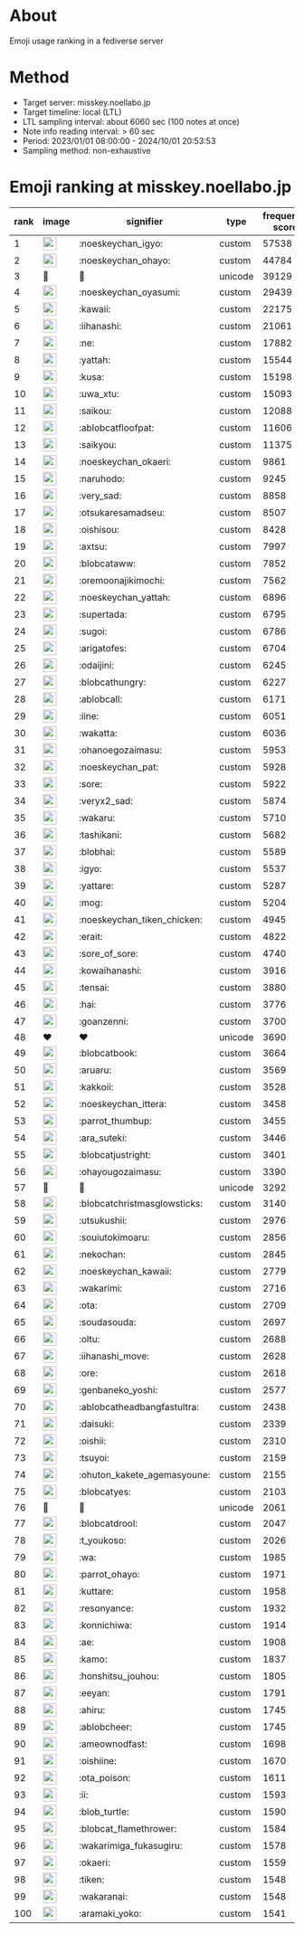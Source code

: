 # About
Emoji usage ranking in a fediverse server

# Method
- Target server: misskey.noellabo.jp
- Target timeline: local (LTL)
- LTL sampling interval: about 6060 sec (100 notes at once)
- Note info reading interval: > 60 sec
- Period: 2023/01/01 08:00:00 - 2024/10/01 20:53:53 
- Sampling method: non-exhaustive

# Emoji ranking at misskey.noellabo.jp

|rank|image|signifier|type|frequency score|
|----|----|----|----|----|
|1|<img height="24" src="https://misskey.noellabo.jp/emoji/noeskeychan_igyo.webp">|:noeskeychan_igyo:|custom|57538|
|2|<img height="24" src="https://misskey.noellabo.jp/emoji/noeskeychan_ohayo.webp">|:noeskeychan_ohayo:|custom|44784|
|3|🎉|🎉|unicode|39129|
|4|<img height="24" src="https://misskey.noellabo.jp/emoji/noeskeychan_oyasumi.webp">|:noeskeychan_oyasumi:|custom|29439|
|5|<img height="24" src="https://misskey.noellabo.jp/emoji/kawaii.webp">|:kawaii:|custom|22175|
|6|<img height="24" src="https://misskey.noellabo.jp/emoji/iihanashi.webp">|:iihanashi:|custom|21061|
|7|<img height="24" src="https://misskey.noellabo.jp/emoji/ne.webp">|:ne:|custom|17882|
|8|<img height="24" src="https://misskey.noellabo.jp/emoji/yattah.webp">|:yattah:|custom|15544|
|9|<img height="24" src="https://misskey.noellabo.jp/emoji/kusa.webp">|:kusa:|custom|15198|
|10|<img height="24" src="https://misskey.noellabo.jp/emoji/uwa_xtu.webp">|:uwa_xtu:|custom|15093|
|11|<img height="24" src="https://misskey.noellabo.jp/emoji/saikou.webp">|:saikou:|custom|12088|
|12|<img height="24" src="https://misskey.noellabo.jp/emoji/ablobcatfloofpat.webp">|:ablobcatfloofpat:|custom|11606|
|13|<img height="24" src="https://misskey.noellabo.jp/emoji/saikyou.webp">|:saikyou:|custom|11375|
|14|<img height="24" src="https://misskey.noellabo.jp/emoji/noeskeychan_okaeri.webp">|:noeskeychan_okaeri:|custom|9861|
|15|<img height="24" src="https://misskey.noellabo.jp/emoji/naruhodo.webp">|:naruhodo:|custom|9245|
|16|<img height="24" src="https://misskey.noellabo.jp/emoji/very_sad.webp">|:very_sad:|custom|8858|
|17|<img height="24" src="https://misskey.noellabo.jp/emoji/otsukaresamadseu.webp">|:otsukaresamadseu:|custom|8507|
|18|<img height="24" src="https://misskey.noellabo.jp/emoji/oishisou.webp">|:oishisou:|custom|8428|
|19|<img height="24" src="https://misskey.noellabo.jp/emoji/axtsu.webp">|:axtsu:|custom|7997|
|20|<img height="24" src="https://misskey.noellabo.jp/emoji/blobcataww.webp">|:blobcataww:|custom|7852|
|21|<img height="24" src="https://misskey.noellabo.jp/emoji/oremoonajikimochi.webp">|:oremoonajikimochi:|custom|7562|
|22|<img height="24" src="https://misskey.noellabo.jp/emoji/noeskeychan_yattah.webp">|:noeskeychan_yattah:|custom|6896|
|23|<img height="24" src="https://misskey.noellabo.jp/emoji/supertada.webp">|:supertada:|custom|6795|
|24|<img height="24" src="https://misskey.noellabo.jp/emoji/sugoi.webp">|:sugoi:|custom|6786|
|25|<img height="24" src="https://misskey.noellabo.jp/emoji/arigatofes.webp">|:arigatofes:|custom|6704|
|26|<img height="24" src="https://misskey.noellabo.jp/emoji/odaijini.webp">|:odaijini:|custom|6245|
|27|<img height="24" src="https://misskey.noellabo.jp/emoji/blobcathungry.webp">|:blobcathungry:|custom|6227|
|28|<img height="24" src="https://misskey.noellabo.jp/emoji/ablobcall.webp">|:ablobcall:|custom|6171|
|29|<img height="24" src="https://misskey.noellabo.jp/emoji/iine.webp">|:iine:|custom|6051|
|30|<img height="24" src="https://misskey.noellabo.jp/emoji/wakatta.webp">|:wakatta:|custom|6036|
|31|<img height="24" src="https://misskey.noellabo.jp/emoji/ohanoegozaimasu.webp">|:ohanoegozaimasu:|custom|5953|
|32|<img height="24" src="https://misskey.noellabo.jp/emoji/noeskeychan_pat.webp">|:noeskeychan_pat:|custom|5928|
|33|<img height="24" src="https://misskey.noellabo.jp/emoji/sore.webp">|:sore:|custom|5922|
|34|<img height="24" src="https://misskey.noellabo.jp/emoji/veryx2_sad.webp">|:veryx2_sad:|custom|5874|
|35|<img height="24" src="https://misskey.noellabo.jp/emoji/wakaru.webp">|:wakaru:|custom|5710|
|36|<img height="24" src="https://misskey.noellabo.jp/emoji/tashikani.webp">|:tashikani:|custom|5682|
|37|<img height="24" src="https://misskey.noellabo.jp/emoji/blobhai.webp">|:blobhai:|custom|5589|
|38|<img height="24" src="https://misskey.noellabo.jp/emoji/igyo.webp">|:igyo:|custom|5537|
|39|<img height="24" src="https://misskey.noellabo.jp/emoji/yattare.webp">|:yattare:|custom|5287|
|40|<img height="24" src="https://misskey.noellabo.jp/emoji/mog.webp">|:mog:|custom|5204|
|41|<img height="24" src="https://misskey.noellabo.jp/emoji/noeskeychan_tiken_chicken.webp">|:noeskeychan_tiken_chicken:|custom|4945|
|42|<img height="24" src="https://misskey.noellabo.jp/emoji/erait.webp">|:erait:|custom|4822|
|43|<img height="24" src="https://misskey.noellabo.jp/emoji/sore_of_sore.webp">|:sore_of_sore:|custom|4740|
|44|<img height="24" src="https://misskey.noellabo.jp/emoji/kowaihanashi.webp">|:kowaihanashi:|custom|3916|
|45|<img height="24" src="https://misskey.noellabo.jp/emoji/tensai.webp">|:tensai:|custom|3880|
|46|<img height="24" src="https://misskey.noellabo.jp/emoji/hai.webp">|:hai:|custom|3776|
|47|<img height="24" src="https://misskey.noellabo.jp/emoji/goanzenni.webp">|:goanzenni:|custom|3700|
|48|❤|❤|unicode|3690|
|49|<img height="24" src="https://misskey.noellabo.jp/emoji/blobcatbook.webp">|:blobcatbook:|custom|3664|
|50|<img height="24" src="https://misskey.noellabo.jp/emoji/aruaru.webp">|:aruaru:|custom|3569|
|51|<img height="24" src="https://misskey.noellabo.jp/emoji/kakkoii.webp">|:kakkoii:|custom|3528|
|52|<img height="24" src="https://misskey.noellabo.jp/emoji/noeskeychan_ittera.webp">|:noeskeychan_ittera:|custom|3458|
|53|<img height="24" src="https://misskey.noellabo.jp/emoji/parrot_thumbup.webp">|:parrot_thumbup:|custom|3455|
|54|<img height="24" src="https://misskey.noellabo.jp/emoji/ara_suteki.webp">|:ara_suteki:|custom|3446|
|55|<img height="24" src="https://misskey.noellabo.jp/emoji/blobcatjustright.webp">|:blobcatjustright:|custom|3401|
|56|<img height="24" src="https://misskey.noellabo.jp/emoji/ohayougozaimasu.webp">|:ohayougozaimasu:|custom|3390|
|57|🍗|🍗|unicode|3292|
|58|<img height="24" src="https://misskey.noellabo.jp/emoji/blobcatchristmasglowsticks.webp">|:blobcatchristmasglowsticks:|custom|3140|
|59|<img height="24" src="https://misskey.noellabo.jp/emoji/utsukushii.webp">|:utsukushii:|custom|2976|
|60|<img height="24" src="https://misskey.noellabo.jp/emoji/souiutokimoaru.webp">|:souiutokimoaru:|custom|2856|
|61|<img height="24" src="https://misskey.noellabo.jp/emoji/nekochan.webp">|:nekochan:|custom|2845|
|62|<img height="24" src="https://misskey.noellabo.jp/emoji/noeskeychan_kawaii.webp">|:noeskeychan_kawaii:|custom|2779|
|63|<img height="24" src="https://misskey.noellabo.jp/emoji/wakarimi.webp">|:wakarimi:|custom|2716|
|64|<img height="24" src="https://misskey.noellabo.jp/emoji/ota.webp">|:ota:|custom|2709|
|65|<img height="24" src="https://misskey.noellabo.jp/emoji/soudasouda.webp">|:soudasouda:|custom|2697|
|66|<img height="24" src="https://misskey.noellabo.jp/emoji/oltu.webp">|:oltu:|custom|2688|
|67|<img height="24" src="https://misskey.noellabo.jp/emoji/iihanashi_move.webp">|:iihanashi_move:|custom|2628|
|68|<img height="24" src="https://misskey.noellabo.jp/emoji/ore.webp">|:ore:|custom|2618|
|69|<img height="24" src="https://misskey.noellabo.jp/emoji/genbaneko_yoshi.webp">|:genbaneko_yoshi:|custom|2577|
|70|<img height="24" src="https://misskey.noellabo.jp/emoji/ablobcatheadbangfastultra.webp">|:ablobcatheadbangfastultra:|custom|2438|
|71|<img height="24" src="https://misskey.noellabo.jp/emoji/daisuki.webp">|:daisuki:|custom|2339|
|72|<img height="24" src="https://misskey.noellabo.jp/emoji/oishii.webp">|:oishii:|custom|2310|
|73|<img height="24" src="https://misskey.noellabo.jp/emoji/tsuyoi.webp">|:tsuyoi:|custom|2159|
|74|<img height="24" src="https://misskey.noellabo.jp/emoji/ohuton_kakete_agemasyoune.webp">|:ohuton_kakete_agemasyoune:|custom|2155|
|75|<img height="24" src="https://misskey.noellabo.jp/emoji/blobcatyes.webp">|:blobcatyes:|custom|2103|
|76|👀|👀|unicode|2061|
|77|<img height="24" src="https://misskey.noellabo.jp/emoji/blobcatdrool.webp">|:blobcatdrool:|custom|2047|
|78|<img height="24" src="https://misskey.noellabo.jp/emoji/t_youkoso.webp">|:t_youkoso:|custom|2026|
|79|<img height="24" src="https://misskey.noellabo.jp/emoji/wa.webp">|:wa:|custom|1985|
|80|<img height="24" src="https://misskey.noellabo.jp/emoji/parrot_ohayo.webp">|:parrot_ohayo:|custom|1971|
|81|<img height="24" src="https://misskey.noellabo.jp/emoji/kuttare.webp">|:kuttare:|custom|1958|
|82|<img height="24" src="https://misskey.noellabo.jp/emoji/resonyance.webp">|:resonyance:|custom|1932|
|83|<img height="24" src="https://misskey.noellabo.jp/emoji/konnichiwa.webp">|:konnichiwa:|custom|1914|
|84|<img height="24" src="https://misskey.noellabo.jp/emoji/ae.webp">|:ae:|custom|1908|
|85|<img height="24" src="https://misskey.noellabo.jp/emoji/kamo.webp">|:kamo:|custom|1837|
|86|<img height="24" src="https://misskey.noellabo.jp/emoji/honshitsu_jouhou.webp">|:honshitsu_jouhou:|custom|1805|
|87|<img height="24" src="https://misskey.noellabo.jp/emoji/eeyan.webp">|:eeyan:|custom|1791|
|88|<img height="24" src="https://misskey.noellabo.jp/emoji/ahiru.webp">|:ahiru:|custom|1745|
|89|<img height="24" src="https://misskey.noellabo.jp/emoji/ablobcheer.webp">|:ablobcheer:|custom|1745|
|90|<img height="24" src="https://misskey.noellabo.jp/emoji/ameownodfast.webp">|:ameownodfast:|custom|1698|
|91|<img height="24" src="https://misskey.noellabo.jp/emoji/oishiine.webp">|:oishiine:|custom|1670|
|92|<img height="24" src="https://misskey.noellabo.jp/emoji/ota_poison.webp">|:ota_poison:|custom|1611|
|93|<img height="24" src="https://misskey.noellabo.jp/emoji/ii.webp">|:ii:|custom|1593|
|94|<img height="24" src="https://misskey.noellabo.jp/emoji/blob_turtle.webp">|:blob_turtle:|custom|1590|
|95|<img height="24" src="https://misskey.noellabo.jp/emoji/blobcat_flamethrower.webp">|:blobcat_flamethrower:|custom|1584|
|96|<img height="24" src="https://misskey.noellabo.jp/emoji/wakarimiga_fukasugiru.webp">|:wakarimiga_fukasugiru:|custom|1578|
|97|<img height="24" src="https://misskey.noellabo.jp/emoji/okaeri.webp">|:okaeri:|custom|1559|
|98|<img height="24" src="https://misskey.noellabo.jp/emoji/tiken.webp">|:tiken:|custom|1548|
|99|<img height="24" src="https://misskey.noellabo.jp/emoji/wakaranai.webp">|:wakaranai:|custom|1548|
|100|<img height="24" src="https://misskey.noellabo.jp/emoji/aramaki_yoko.webp">|:aramaki_yoko:|custom|1541|
